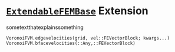 # [`ExtendableFEMBase`](https://github.com/chmerdon/ExtendableFEMBase.jl/) Extension

sometextthatexplainssomething

```@docs
VoronoiFVM.edgevelocities(grid, vel::FEVectorBlock; kwargs...)
VoronoiFVM.bfacevelocities(::Any,::FEVectorBlock)
```